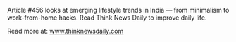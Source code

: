 Article #456 looks at emerging lifestyle trends in India — from minimalism to work-from-home hacks. Read Think News Daily to improve daily life.

Read more at: www.thinknewsdaily.com